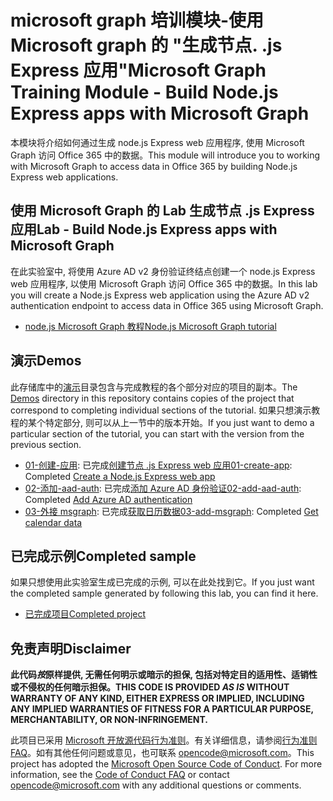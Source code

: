 # <a name="microsoft-graph-training-module---build-nodejs-express-apps-with-microsoft-graph"></a><span data-ttu-id="2ba6d-101">microsoft graph 培训模块-使用 Microsoft graph 的 "生成节点. .js Express 应用"</span><span class="sxs-lookup"><span data-stu-id="2ba6d-101">Microsoft Graph Training Module - Build Node.js Express apps with Microsoft Graph</span></span>

<span data-ttu-id="2ba6d-102">本模块将介绍如何通过生成 node.js Express web 应用程序, 使用 Microsoft Graph 访问 Office 365 中的数据。</span><span class="sxs-lookup"><span data-stu-id="2ba6d-102">This module will introduce you to working with Microsoft Graph to access data in Office 365 by building Node.js Express web applications.</span></span>

## <a name="lab---build-nodejs-express-apps-with-microsoft-graph"></a><span data-ttu-id="2ba6d-103">使用 Microsoft Graph 的 Lab 生成节点 .js Express 应用</span><span class="sxs-lookup"><span data-stu-id="2ba6d-103">Lab - Build Node.js Express apps with Microsoft Graph</span></span>

<span data-ttu-id="2ba6d-104">在此实验室中, 将使用 Azure AD v2 身份验证终结点创建一个 node.js Express web 应用程序, 以使用 Microsoft Graph 访问 Office 365 中的数据。</span><span class="sxs-lookup"><span data-stu-id="2ba6d-104">In this lab you will create a Node.js Express web application using the Azure AD v2 authentication endpoint to access data in Office 365 using Microsoft Graph.</span></span>

- [<span data-ttu-id="2ba6d-105">node.js Microsoft Graph 教程</span><span class="sxs-lookup"><span data-stu-id="2ba6d-105">Node.js Microsoft Graph tutorial</span></span>](https://docs.microsoft.com/graph/training/node-tutorial)

## <a name="demos"></a><span data-ttu-id="2ba6d-106">演示</span><span class="sxs-lookup"><span data-stu-id="2ba6d-106">Demos</span></span>

<span data-ttu-id="2ba6d-107">此存储库中的[演示](./Demos)目录包含与完成教程的各个部分对应的项目的副本。</span><span class="sxs-lookup"><span data-stu-id="2ba6d-107">The [Demos](./Demos) directory in this repository contains copies of the project that correspond to completing individual sections of the tutorial.</span></span> <span data-ttu-id="2ba6d-108">如果只想演示教程的某个特定部分, 则可以从上一节中的版本开始。</span><span class="sxs-lookup"><span data-stu-id="2ba6d-108">If you just want to demo a particular section of the tutorial, you can start with the version from the previous section.</span></span>

- <span data-ttu-id="2ba6d-109">[01-创建-应用](Demos/01-create-app): 已完成[创建节点 .js Express web 应用](https://docs.microsoft.com/graph/training/node-tutorial?tutorial-step=1)</span><span class="sxs-lookup"><span data-stu-id="2ba6d-109">[01-create-app](Demos/01-create-app): Completed [Create a Node.js Express web app](https://docs.microsoft.com/graph/training/node-tutorial?tutorial-step=1)</span></span>
- <span data-ttu-id="2ba6d-110">[02-添加-aad-auth](Demos/02-add-aad-auth): 已完成[添加 Azure AD 身份验证](https://docs.microsoft.com/graph/training/node-tutorial?tutorial-step=3)</span><span class="sxs-lookup"><span data-stu-id="2ba6d-110">[02-add-aad-auth](Demos/02-add-aad-auth): Completed [Add Azure AD authentication](https://docs.microsoft.com/graph/training/node-tutorial?tutorial-step=3)</span></span>
- <span data-ttu-id="2ba6d-111">[03-外接 msgraph](Demos/03-add-msgraph): 已完成[获取日历数据](https://docs.microsoft.com/graph/training/node-tutorial?tutorial-step=4)</span><span class="sxs-lookup"><span data-stu-id="2ba6d-111">[03-add-msgraph](Demos/03-add-msgraph): Completed [Get calendar data](https://docs.microsoft.com/graph/training/node-tutorial?tutorial-step=4)</span></span>

## <a name="completed-sample"></a><span data-ttu-id="2ba6d-112">已完成示例</span><span class="sxs-lookup"><span data-stu-id="2ba6d-112">Completed sample</span></span>

<span data-ttu-id="2ba6d-113">如果只想使用此实验室生成已完成的示例, 可以在此处找到它。</span><span class="sxs-lookup"><span data-stu-id="2ba6d-113">If you just want the completed sample generated by following this lab, you can find it here.</span></span>

- [<span data-ttu-id="2ba6d-114">已完成项目</span><span class="sxs-lookup"><span data-stu-id="2ba6d-114">Completed project</span></span>](Demos/03-add-msgraph)

## <a name="disclaimer"></a><span data-ttu-id="2ba6d-115">免责声明</span><span class="sxs-lookup"><span data-stu-id="2ba6d-115">Disclaimer</span></span>

<span data-ttu-id="2ba6d-116">**此代码*按*原样提供, 无需任何明示或暗示的担保, 包括对特定目的适用性、适销性或不侵权的任何暗示担保。**</span><span class="sxs-lookup"><span data-stu-id="2ba6d-116">**THIS CODE IS PROVIDED *AS IS* WITHOUT WARRANTY OF ANY KIND, EITHER EXPRESS OR IMPLIED, INCLUDING ANY IMPLIED WARRANTIES OF FITNESS FOR A PARTICULAR PURPOSE, MERCHANTABILITY, OR NON-INFRINGEMENT.**</span></span>

<span data-ttu-id="2ba6d-p102">此项目已采用 [Microsoft 开放源代码行为准则](https://opensource.microsoft.com/codeofconduct/)。有关详细信息，请参阅[行为准则 FAQ](https://opensource.microsoft.com/codeofconduct/faq/)。如有其他任何问题或意见，也可联系 [opencode@microsoft.com](mailto:opencode@microsoft.com)。</span><span class="sxs-lookup"><span data-stu-id="2ba6d-p102">This project has adopted the [Microsoft Open Source Code of Conduct](https://opensource.microsoft.com/codeofconduct/). For more information, see the [Code of Conduct FAQ](https://opensource.microsoft.com/codeofconduct/faq/) or contact [opencode@microsoft.com](mailto:opencode@microsoft.com) with any additional questions or comments.</span></span>